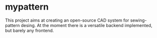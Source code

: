 # mypattern

This project aims at creating an open-source CAD system for sewing-pattern desing. At the moment there is a versatile backend implemented, but barely any frontend.
